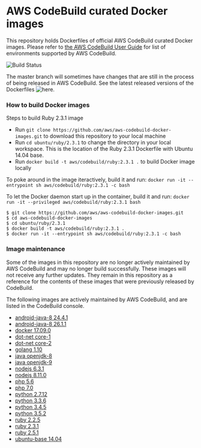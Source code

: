 # AWS CodeBuild curated Docker images

This repository holds Dockerfiles of official AWS CodeBuild curated Docker images. Please refer to [the AWS CodeBuild User Guide](http://docs.aws.amazon.com/codebuild/latest/userguide/build-env-ref.html) for list of environments supported by AWS CodeBuild.

![Build Status](https://codebuild.us-west-2.amazonaws.com/badges?uuid=eyJlbmNyeXB0ZWREYXRhIjoiSkJibVVQVEpvUms1cmw3YVlnU1hSdkpBQ0c5SFgyTkJXMFBFdEU2SWtySHREcUlUVlRhbW4zMEd3NlhsOWIzUWgvRkxhUWVSSTFPZGNNakNHRVNLalY0PSIsIml2UGFyYW1ldGVyU3BlYyI6IlV0QjBRZXRvS0F5dE5vbTciLCJtYXRlcmlhbFNldFNlcmlhbCI6MX0%3D&branch=master)

The master branch will sometimes have changes that are still in the process of being released in AWS CodeBuild.  See the latest released versions of the Dockerfiles ![here](https://github.com/aws/aws-codebuild-docker-images/releases).

### How to build Docker images

Steps to build Ruby 2.3.1 image

* Run `git clone https://github.com/aws/aws-codebuild-docker-images.git` to download this repository to your local machine
* Run `cd ubuntu/ruby/2.3.1` to change the directory in your local workspace. This is the location of the Ruby 2.3.1 Dockerfile with Ubuntu 14.04 base.
* Run `docker build -t aws/codebuild/ruby:2.3.1 .` to build Docker image locally

To poke around in the image iteractively, build it and run:
`docker run -it --entrypoint sh aws/codebuild/ruby:2.3.1 -c bash`

To let the Docker daemon start up in the container, build it and run:
`docker run -it --privileged aws/codebuild/ruby:2.3.1 bash`

```
$ git clone https://github.com/aws/aws-codebuild-docker-images.git
$ cd aws-codebuild-docker-images
$ cd ubuntu/ruby/2.3.1
$ docker build -t aws/codebuild/ruby:2.3.1 .
$ docker run -it --entrypoint sh aws/codebuild/ruby:2.3.1 -c bash
```

### Image maintenance

Some of the images in this repository are no longer actively maintained by AWS CodeBuild and may no longer build successfully.  These images will not receive any further updates.  They remain in this repository as a reference for the contents of these images that were previously released by CodeBuild.

The following images are actively maintained by AWS CodeBuild, and are listed in the CodeBuild console.

+ [android-java-8 24.4.1](ubuntu/android-java-8/24.4.1)
+ [android-java-8 26.1.1](ubuntu/android-java-8/26.1.1)
+ [docker 17.09.0](ubuntu/docker/17.09.0)
+ [dot-net core-1](ubuntu/dot-net/core-1)
+ [dot-net core-2](ubuntu/dot-net/core-2)
+ [golang 1.10](ubuntu/golang/1.10)
+ [java openjdk-8](ubuntu/java/openjdk-8)
+ [java openjdk-9](ubuntu/java/openjdk-9)
+ [nodejs 6.3.1](ubuntu/nodejs/6.3.1)
+ [nodejs 8.11.0](ubuntu/nodejs/8.11.0)
+ [php 5.6](ubuntu/php/5.6)
+ [php 7.0](ubuntu/php/7.0)
+ [python 2.7.12](ubuntu/python/2.7.12)
+ [python 3.3.6](ubuntu/python/3.3.6)
+ [python 3.4.5](ubuntu/python/3.4.5)
+ [python 3.5.2](ubuntu/python/3.5.2)
+ [ruby 2.2.5](ubuntu/ruby/2.2.5)
+ [ruby 2.3.1](ubuntu/ruby/2.3.1)
+ [ruby 2.5.1](ubuntu/ruby/2.5.1)
+ [ubuntu-base 14.04](ubuntu/ubuntu-base/14.04)

